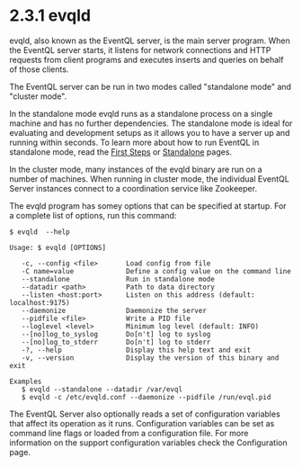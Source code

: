 2.3.1 evqld
===========

evqld, also known as the EventQL server, is the main server program. When the
EventQL server starts, it listens for network connections and HTTP requests from
client programs and executes inserts and queries on behalf of those clients.

The EventQL server can be run in two modes called "standalone mode" and "cluster
mode".

In the standalone mode evqld runs as a standalone process on a single machine and
has no further dependencies. The standalone mode is ideal for evaluating and development
setups as it allows you to have a server up and running within seconds. To learn
more about how to run EventQL in standalone mode, read the [First Steps](...) or
[Standalone](...) pages.

In the cluster mode, many instances of the evqld binary are run on a number of
machines. When running in cluster mode, the individual EventQL Server instances
connect to a coordination service like Zookeeper.

The evqld program has somey options that can be specified at startup. For a
complete list of options, run this command:

    $ evqld  --help

    Usage: $ evqld [OPTIONS]

       -c, --config <file>       Load config from file
       -C name=value             Define a config value on the command line
       --standalone              Run in standalone mode
       --datadir <path>          Path to data directory
       --listen <host:port>      Listen on this address (default: localhost:9175)
       --daemonize               Daemonize the server
       --pidfile <file>          Write a PID file
       --loglevel <level>        Minimum log level (default: INFO)
       --[no]log_to_syslog       Do[n't] log to syslog
       --[no]log_to_stderr       Do[n't] log to stderr
       -?, --help                Display this help text and exit
       -v, --version             Display the version of this binary and exit

    Examples
       $ evqld --standalone --datadir /var/evql
       $ evqld -c /etc/evqld.conf --daemonize --pidfile /run/evql.pid

The EventQL Server also optionally reads a set of configuration variables that
affect its operation as it runs. Configuration variables can be set as command
line flags or loaded from a configuration file. For more information on the
support configuration variables check the Configuration page.


